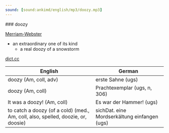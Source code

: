 ```yaml
---
sound: [sound:ankimd/english/mp3/doozy.mp3]
---
```


\### doozy

[Merriam-Webster](https://www.merriam-webster.com/dictionary/doozy)

- an extraordinary one of its kind
    - a real doozy of a snowstorm

[dict.cc](https://www.dict.cc/doozy)

| English        | German       |
| -------------- | ------------ |
| doozy (Am, coll, adv) | erste Sahne (ugs) |
| doozy (Am, coll) | Prachtexemplar (ugs, n, 306) |
| It was a doozy! (Am, coll) | Es war der Hammer! (ugs) |
| to catch a doozy (of a cold) (med., Am, coll, also, spelled, doozie, or, doosie) | sichDat. eine Mordserkältung einfangen (ugs) |
